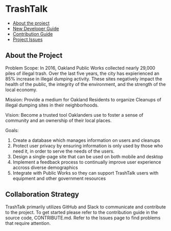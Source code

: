  # TrashTalk

 - [About the project](https://github.com/openoakland/TrashTalk/wiki#about-the-project)
 - [New Developer Guide](https://github.com/openoakland/TrashTalk/wiki/New-Developer-Guide)
 - [Contribution Guide](https://github.com/openoakland/TrashTalk/blob/master/CONTRIBUTE.md)
 - [Project Issues](https://github.com/openoakland/TrashTalk/issues)

## About the Project

Problem Scope:
In 2016, Oakland Public Works collected nearly 29,000 piles of illegal trash. Over the last five years, the city has expierienced an 85% increase in illegal dumping activity. These sites negatively impact the health of the public, the integrity of the environment, and the strength of the local economy. 

Mission: Provide a medium for Oakland Residents to organize Cleanups of illegal dumping sites in their neighborhoods. 

Vision: Become a trusted tool Oaklanders use to foster a sense of community and an ownership of their local places.

Goals:
 1. Create a database which manages information on users and cleanups
 2. Protect user privacy by ensuring information is only used by those who need it, in order to serve the needs of the users. 
 3. Design a single-page site that can be used on both mobile and desktop
 4. Implement a feedback process to continually improve user experience accross diverse demographics
 5. Integrate with Public Works so they can support TrashTalk users with equipment and other government resources
 
## Collaboration Strategy

TrashTalk primarily utilizes GitHub and Slack to communicate and contribute to the project. To get started please refer to the contribution guide in the source code, CONTRIBUTE.md. Refer to the Issues page to find problems that require attention.
